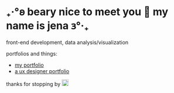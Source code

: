 
# ₊‧°𐐪 beary nice to meet you 🧸 my name is jena 𐑂°‧₊

front-end development, data analysis/visualization

portfolios and things:
  - [my portfolio](https://jenawen.github.io/p/) 
  - [a ux designer portfolio](https://sawara.vercel.app/)

thanks for stopping by <img src="http://2.bp.blogspot.com/-IOLzF0Mak2I/TkndZ75Xt2I/AAAAAAAAAYQ/FQXsCXSWbuQ/s1600/20100413204011c69.gif" width="18px" height="18px" />








